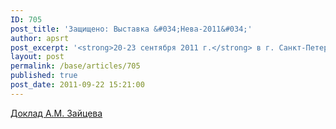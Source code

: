 ```yaml
---
ID: 705
post_title: 'Защищено: Выставка &#034;Нева-2011&#034;'
author: apsrt
post_excerpt: '<strong>20-23 сентября 2011 г.</strong> в г. Санкт-Петербурге прошла выставка &quot;Нева-2011&quot; и Международная конференция &quot;Водный транспорт Европы: интеграция, инвестиции, инновации&quot;. Выставку посетили 18 членов АПСРТ, на конференции выступил с докладом президент АПСРТ Зайцев А.М. Текст выступления прилагается.'
layout: post
permalink: /base/articles/705
published: true
post_date: 2011-09-22 15:21:00
---
```

<a href="http://www.apsrt.ru/docs/neva.doc">Доклад А.М. Зайцева</a>